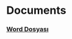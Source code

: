 # Documents

### [Word Dosyası](https://gtu.sharepoint.com/:w:/r/sites/CSE396EngineeringProject-Group08/_layouts/15/doc2.aspx?sourcedoc=%7BCE5E427E-AC93-4D89-8738-DCAEFAFE348C%7D&file=Roboworks%20Rapor.docx&action=default&mobileredirect=true)
